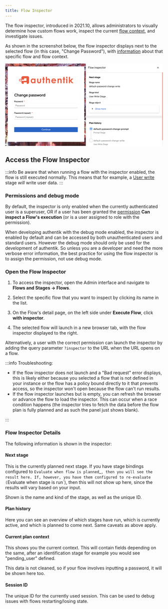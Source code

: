 ```yaml
---
title: Flow Inspector
---
```


The flow inspector, introduced in 2021.10, allows administrators to visually determine how custom flows work, inspect the current [flow context](../flow/context/index.md), and investigate issues.

As shown in the screenshot below, the flow inspector displays next to the selected flow (in this case, "Change Password"), with [information](#flow-inspector-details) about that specific flow and flow context.

![](./flow-inspector.png)

## Access the Flow Inspector

:::info
Be aware that when running a flow with the inspector enabled, the flow is still executed normally. This means that for example, a [User write](../flow/stages/user_write.md) stage _will_ write user data.
:::

### Permissions and debug mode

By default, the inspector is only enabled when the currently authenticated user is a superuser, OR if a user has been granted the [permission](../users-sources/access-control/permissions.md) **Can inspect a Flow's execution** (or is a user assigned to role with the permission).

When developing authentik with the debug mode enabled, the inspector is enabled by default and can be accessed by both unauthenticated users and standard users. However the debug mode should only be used for the development of authentik. So unless you are a developer and need the more verbose error information, the best practice for using the flow inspector is to assign the permission, not use debug mode.

### Open the Flow Inspector

1. To access the inspector, open the Admin interface and navigate to **Flows and Stages -> Flows**.

2. Select the specific flow that you want to inspect by clicking its name in the list.

3. On the Flow's detail page, on the left side under **Execute Flow**, click **with inspector**.

4. The selected flow will launch in a new browser tab, with the flow inspector displayed to the right.

Alternatively, a user with the correct permission can launch the inspector by adding the query parameter `?inspector` to the URL when the URL opens on a flow.

:::info
Troubleshooting:

-   If the flow inspector does not launch and a "Bad request" error displays, this is likely either because you selected a flow that is not defined in your instance or the flow has a policy bound directly to it that prevents access, so the inspector won't open because the flow can't run results.
-   If the flow inspector launches but is empty, you can refresh the browser or advance the flow to load the inspector. This can occur when a race condition happens (the inspector tries to fetch the data before the flow plan is fully planned and as such the panel just shows blank).

:::

### Flow Inspector Details

The following information is shown in the inspector:

#### Next stage

This is the currently planned next stage. If you have stage bindings configured to `Evaluate when flow is planned`\_`, then you will see the result here. If, however, you have them configured to re-evaluate (`Evaluate when stage is run`), then this will not show up here, since the results will vary based on your input.

Shown is the name and kind of the stage, as well as the unique ID.

#### Plan history

Here you can see an overview of which stages have run, which is currently active, and which is planned to come next. Same caveats as above apply.

#### Current plan context

This shows you the current context. This will contain fields depending on the same, after an identification stage for example you would see "pending_user" defined.

This data is not cleaned, so if your flow involves inputting a password, it will be shown here too.

#### Session ID

The unique ID for the currently used session. This can be used to debug issues with flows restarting/losing state.
